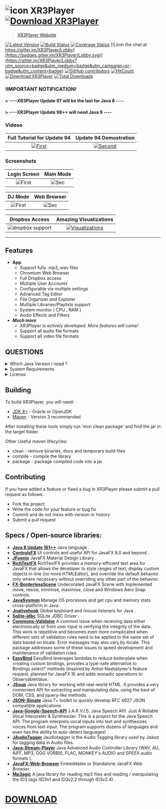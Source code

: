 # ![icon](https://cloud.githubusercontent.com/assets/20374208/26214265/6b605cae-3c04-11e7-9c14-2cd59e10dd03.png)   XR3Player [![Download XR3Player](https://a.fsdn.com/con/app/sf-download-button)](https://sourceforge.net/projects/xr3player/files/V3.97/XR3Player.Update.97.zip/download) 

> [XR3Player Website](https://goxr3plus.github.io/xr3player.io/)

[![Latest Version](https://img.shields.io/github/release/goxr3plus/XR3Player.svg?style=flat-square)](https://github.com/goxr3plus/XR3Player/releases)
[![Build Status](https://travis-ci.org/goxr3plus/XR3Player.svg?branch=master)](https://travis-ci.org/goxr3plus/XR3Player)
[![Coverage Status](https://coveralls.io/repos/github/goxr3plus/XR3Player/badge.svg?branch=master)](https://coveralls.io/github/goxr3plus/XR3Player?branch=master)
[![Join the chat at https://gitter.im/XR3Player/Lobby](https://badges.gitter.im/XR3Player/Lobby.svg)](https://gitter.im/XR3Player/Lobby?utm_source=badge&utm_medium=badge&utm_campaign=pr-badge&utm_content=badge)
[![GitHub contributors][contributors-image]][contributors-url]
[![HitCount](http://hits.dwyl.io/goxr3plus/xr3player.svg)](http://hits.dwyl.io/goxr3plus/xr3player)
<a href="https://sourceforge.net/projects/xr3player/files/latest/download" rel="nofollow"><img alt="Download XR3Player" src="https://img.shields.io/sourceforge/dt/xr3player.svg"></a>
[![Total Downloads](https://img.shields.io/github/downloads/goxr3plus/XR3Player/total.svg)](https://github.com/goxr3plus/XR3Player/releases)
<!-- [![license][license-image1]][license-url] -->

[contributors-url]: https://github.com/goxr3plus/XR3Player/graphs/contributors
[contributors-image]: https://img.shields.io/github/contributors/goxr3plus/XR3Player.svg
[license-url]: https://github.com/goxr3plus/XR3Player/blob/master/license.txt
[license-image1]: https://github.com/goxr3plus/XR3Player/blob/master/license.txt
[license-image2]: https://img.shields.io/github/license/tldr-pages/tldr.svg

### !IMPORTANT NOTIFICATION!

#### > ----XR3Player Update 97 will be the last for Java 8 ----

#### > ----XR3Player Update 98++ will need Java 9 ----


### Videos

| Full Tutorial for Update 94 | Update 94 Demostration |
|:-:|:-:|
| [![First](http://img.youtube.com/vi/pLug--wWoak/0.jpg)](https://www.youtube.com/watch?v=pLug--wWoak)  | [![Second](http://img.youtube.com/vi/Id05W1iJEw8/0.jpg)](https://www.youtube.com/watch?v=Id05W1iJEw8) |

### Screenshots

| Login Screen | Main Mode 
|:-:|:-:|
| ![First](https://user-images.githubusercontent.com/20374208/32696559-ea4dcec4-c783-11e7-829d-a1eb98bc038a.png) | ![Sec](https://user-images.githubusercontent.com/20374208/33807041-87d2fe42-ddd9-11e7-9cd0-4fa172f21f9f.png) |

| DJ Mode | Web Browser 
|:-:|:-:|
| ![First](https://user-images.githubusercontent.com/20374208/32140165-0fb7a2dc-bc5f-11e7-9088-f41beb538fe4.png) | ![Sec](https://user-images.githubusercontent.com/20374208/37551127-97cb65ea-29a2-11e8-8bad-37a459255cbc.png) |

| Dropbox Access | Amazing Visualizations
|:-:|:-:|
| ![dropbox support](https://user-images.githubusercontent.com/20374208/33642286-f244c526-da41-11e7-95ff-45f8af06b857.png) | [![Visualizations](http://img.youtube.com/vi/y16A6jzuaNo/0.jpg)](https://www.youtube.com/watch?v=y16A6jzuaNo) |


-------------------------------------------------------------------------------------

## Features
- **App**
  - Support fully .mp3,.wav files
  - Chromium Web Browser
  - Full Dropbox access
  - Multiple User Accounts
  - Configurable via multiple settings
  - Advanced Tag Editor
  - File Organizer and Explorer
  - Multiple Libraries/Playlists support
  - System monitor ( CPU , RAM )
   - Audio Effects and Filters
- _**Much more**_
  - _XR3Player is actively developed. More features will come!_
  - Support all audio file formats
  - Support all video file formats


## QUESTIONS

<details>
  <summary>Which Java Version i need ?</summary>
  <p>
    Java 1.8.0_161 ++ Required ! Download Java 8 here : ( https://www.java.com/en/ )
  </p>
</details>

<details>
  <summary>System Requirements</summary>
  <p>
   
    1) At least 4 Cores CPU > 2.0 GHZ CPU Intel or AMD 
     
    2) A good GPU (Graphics Processing Unit) [ It requires graphic power for visualizers ]

    3) At least 4GB DDR3|DDR4 Ram [ Java Programs are known to consume a little bit more RAM ;) ]
  </p>
</details>

<details>
  <summary>License</summary>
  <p>
    https://www.google.com/search?q=GNU+LGPL+3.0&oq=GNU+LGPL+3.0&aqs=chrome..69i57j0.6247j0j4&sourceid=chrome&ie=UTF-8
  </p>
</details>

## Building

To build XR3Player, you will need:

* [JDK 8+](http://www.oracle.com/technetwork/java/javase/downloads/index.html) - Oracle or OpenJDK
* [Maven](http://maven.apache.org/) - Version 3 recommended

After installing these tools simply run 'mvn clean package' and find the jar in the target folder.

Other Useful maven lifecycles:

* clean - remove binaries, docs and temporary build files
* compile - compile the library
* package - package compiled code into a jar

## Contributing

If you have added a feature or fixed a bug in XR3Player please submit a pull request as follows:

* Fork the project
* Write the code for your feature or bug fix
* Commit and do not mess with version or history
* Submit a pull request

## Specs / Open-source libraries:

- [**Java 8 Update 161++**](http://www.oracle.com/technetwork/java/javase/downloads/jdk8-downloads-2133151.html) Java language .
- [**ControlsFX**](http://fxexperience.com/controlsfx/features/) UI controls and useful API for JavaFX 8.0 and beyond .
- [**JFoenix**](http://www.jfoenix.com/)  JavaFX Material Design Library .
- [**RichTextFX**](https://github.com/FXMisc/RichTextFX) RichTextFX provides a memory-efficient text area for JavaFX that allows the developer to style ranges of text, display custom objects in-line (no more HTMLEditor), and override the default behavior only where necessary without overriding any other part of the behavior.
- [**FX-BorderlessScene**](https://github.com/goxr3plus/FX-BorderlessScene) Undecorated JavaFX Scene with implemented move, resize, minimise, maximise, close and Windows Aero Snap controls.
- [**JavaSysmon**](https://github.com/goxr3plus/javasysmon) Manage OS processes and get cpu and memory stats cross-platform in Java. 
- [**Jnativehook**](https://github.com/kwhat/jnativehook) Global keyboard and mouse listeners for Java .
- [**Sqlite-jdbc**](https://github.com/xerial/sqlite-jdbc) SQLite JDBC Driver .
- [**Commons-Validator**](https://commons.apache.org/proper/commons-validator/) A common issue when receiving data either electronically or from user input is verifying the integrity of the data. This work is repetitive and becomes even more complicated when different sets of validation rules need to be applied to the same set of data based on locale. Error messages may also vary by locale. This package addresses some of these issues to speed development and maintenance of validation rules.
- [**EasyBind**](https://github.com/TomasMikula/EasyBind) EasyBind leverages lambdas to reduce boilerplate when creating custom bindings, provides a type-safe alternative to Bindings.select* methods (inspired by Anton Nashatyrev's feature request, planned for JavaFX 9) and adds monadic operations to ObservableValue.
- [**JSoup**](https://jsoup.org/) Java library for working with real-world HTML. It provides a very convenient API for extracting and manipulating data, using the best of DOM, CSS, and jquery-like methods.
- [**JSON-Simple**](json-simple) Java 7+ toolkit to quickly develop RFC 4627 JSON compatible applications
- [**Java-Google-Speech-API**](https://github.com/goxr3plus/java-google-speech-api) J.A.R.V.I.S. Java Speech API: Just A Reliable Vocal Interpreter & Synthesizer. This is a project for the Java Speech API. The program interprets vocal inputs into text and synthesizes voices from text input. The program supports dozens of languages and even has the ability to auto-detect languages!
- [**JAudioTagger**](http://www.jthink.net/jaudiotagger/) Jaudiotagger is the Audio Tagging library used by Jaikoz for tagging data in Audio files.
- [**Java-Stream-Player**](https://github.com/goxr3plus/java-stream-player) Java Advanced Audio Controller Library (WAV, AU, AIFF, MP3, OGG VORBIS, FLAC, MONKEY's AUDIO and SPEEX audio formats ).
- [**JavaFX-Web-Browser**](https://github.com/goxr3plus/JavaFX-Web-Browser) Embeddable or Standalone JavaFX Web Browser.
- [**Mp3agic**](https://github.com/mpatric/mp3agic) A java library for reading mp3 files and reading / manipulating the ID3 tags (ID3v1 and ID3v2.2 through ID3v2.4).
  
 
# [DOWNLOAD](https://goxr3plus.github.io/xr3player.io/)
